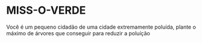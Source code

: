 # MISS-O-VERDE
Você é um pequeno cidadão de uma cidade extremamente poluída, plante o máximo de árvores que conseguir para reduzir a poluíção
